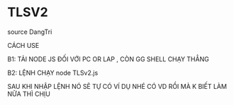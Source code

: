 # TLSV2
source DangTri

CÁCH USE


B1: TẢI NODE JS ĐỐI VỚI PC OR LAP , CÒN GG SHELL CHẠY THẲNG

B2: LỆNH CHẠY node TLSv2.js

SAU KHI NHẬP LỆNH NÓ SẼ TỰ CÓ VÍ DỤ NHÉ
CÓ VD RỒI MÀ K BIẾT LÀM NỮA THÌ CHỊU
